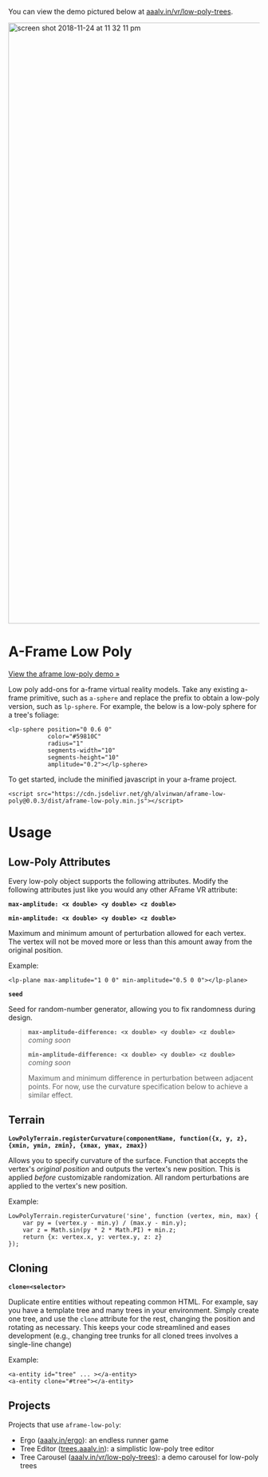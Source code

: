 You can view the demo pictured below at [aaalv.in/vr/low-poly-trees](http://alvinwan.com/vr/low-poly-trees).

<img width="1203" alt="screen shot 2018-11-24 at 11 32 11 pm" src="https://user-images.githubusercontent.com/2068077/48976744-31921d80-f041-11e8-8aa3-1959bc6fa65b.png">

# A-Frame Low Poly

[View the aframe low-poly demo &raquo;](http://alvinwan.com/aframe-low-poly/demo)

Low poly add-ons for a-frame virtual reality models. Take any existing a-frame
primitive, such as `a-sphere` and replace the prefix to obtain a low-poly
version, such as `lp-sphere`. For example, the below is a low-poly sphere
for a tree's foliage:

```
<lp-sphere position="0 0.6 0"
           color="#59810C"
           radius="1"
           segments-width="10"
           segments-height="10"
           amplitude="0.2"></lp-sphere>
```

To get started, include the minified javascript in your a-frame project.

```
<script src="https://cdn.jsdelivr.net/gh/alvinwan/aframe-low-poly@0.0.3/dist/aframe-low-poly.min.js"></script>
```

# Usage

## Low-Poly Attributes

Every low-poly object supports the following attributes. Modify the following attributes just like you would any other AFrame VR attribute:

**`max-amplitude: <x double> <y double> <z double>`**

**`min-amplitude: <x double> <y double> <z double>`**

Maximum and minimum amount of perturbation allowed for each vertex. The vertex will not be moved more or less than this amount away from the original position.

Example:

```
<lp-plane max-amplitude="1 0 0" min-amplitude="0.5 0 0"></lp-plane>
```

**`seed`**

Seed for random-number generator, allowing you to fix randomness during design.

> **`max-amplitude-difference: <x double> <y double> <z double>`** *coming soon*
>
> **`min-amplitude-difference: <x double> <y double> <z double>`** *coming soon*
>
> Maximum and minimum difference in perturbation between adjacent points. For now,
> use the curvature specification below to achieve a similar effect.

## Terrain

**`LowPolyTerrain.registerCurvature(componentName, function({x, y, z}, {xmin, ymin, zmin}, {xmax, ymax, zmax})`**

Allows you to specify curvature of the surface. Function that accepts the vertex's *original position* and outputs the vertex's new position. This is applied *before* customizable randomization. All random perturbations are applied to the vertex's new position.

Example:

```
LowPolyTerrain.registerCurvature('sine', function (vertex, min, max) {
    var py = (vertex.y - min.y) / (max.y - min.y);
    var z = Math.sin(py * 2 * Math.PI) + min.z;
    return {x: vertex.x, y: vertex.y, z: z}
});
```

## Cloning

**`clone=<selector>`**

Duplicate entire entities without repeating common HTML. For example, say you have a template tree and many trees in your environment. Simply create one tree, and use the `clone` attribute for the rest, changing the position and rotating as necessary. This keeps your code streamlined and eases development (e.g., changing tree trunks for all cloned trees involves a single-line change)

Example:

```
<a-entity id="tree" ... ></a-entity>
<a-entity clone="#tree"></a-entity>
```

## Projects

Projects that use `aframe-low-poly`:

- Ergo ([aaalv.in/ergo](http://alvinwan.com/ergo)): an endless runner game
- Tree Editor ([trees.aaalv.in](http://trees.alvinwan.com)): a simplistic low-poly tree editor
- Tree Carousel ([aaalv.in/vr/low-poly-trees](http://alvinwan.com/vr/low-poly-trees)): a demo carousel for low-poly trees
